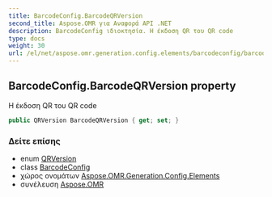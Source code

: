 ```yaml
---
title: BarcodeConfig.BarcodeQRVersion
second_title: Aspose.OMR για Αναφορά API .NET
description: BarcodeConfig ιδιοκτησία. Η έκδοση QR του QR code
type: docs
weight: 30
url: /el/net/aspose.omr.generation.config.elements/barcodeconfig/barcodeqrversion/
---
```

## BarcodeConfig.BarcodeQRVersion property

Η έκδοση QR του QR code

```csharp
public QRVersion BarcodeQRVersion { get; set; }
```

### Δείτε επίσης

* enum [QRVersion](../../../aspose.omr.generation.config.enums/qrversion/)
* class [BarcodeConfig](../)
* χώρος ονομάτων [Aspose.OMR.Generation.Config.Elements](../../barcodeconfig/)
* συνέλευση [Aspose.OMR](../../../)



